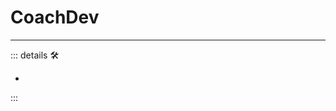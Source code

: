 # CoachDev

---

<!-- =================================================== -->
<!-- =================================================== -->
<!-- =================================================== -->
<!-- =================================================== -->
<!-- =================================================== -->
::: details 🛠

-

:::
